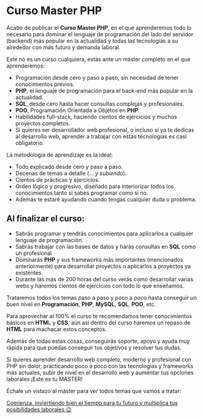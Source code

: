 # Curso Master PHP

Acabo de publicar el **Curso Master PHP**, en el que aprenderemos todo lo necesario para dominar el lenguaje de programación del lado del servidor (backend) más popular en la actualidad y todas las tecnologías a su alrededor con más futuro y demanda laboral.

Este no es un curso cualquiera, estás ante un máster completo en el que aprenderemos:

- Programación desde cero y paso a paso, sin necesidad de tener conocimientos previos.
- **PHP**, el lenguaje de programación para el back-end más popular en la actualidad.
- **SQL**, desde cero hasta hacer consultas complejas y profesionales.
- **POO**, Programación Orientada a Objetos en **PHP**.
- Habilidades full-stack, haciendo cientos de ejercicios y muchos proyectos completos.
- Si quieres ser desarrollador web profesional, o incluso si ya te dedicas al desarrollo web, aprender a trabajar con estas tecnologías es casi obligatorio.

La metodología de aprendizaje es la ideal:

- Todo explicado desde cero y paso a paso.
- Decenas de temas a detalle (_... y subiendo_).
- Cientos de prácticas y ejercicios.
- Orden lógico y progresivo, diseñado para interiorizar todos los conocimientos tanto si sabes programar como si no.
- Además te estaré ayudando cuando tengas cualquier duda o problema.

## Al finalizar el curso:

- Sabrás programar y tendrás conocimientos para aplicarlos a cualquier lenguaje de programación.
- Sabrás trabajar con las bases de datos y harás consultas en **SQL** como un profesional
- Dominarás **PHP** y sus frameworks más importantes (mencionados anteriormente) para desarrollar proyectos o aplicarlos a proyectos ya existentes.
- Durante las más de 200 horas del curso verás como desarrollar varias webs y haremos cientos de ejercicios con todo lo que enseñamos.

Trataremos todos los temas paso a paso y poco a poco hasta conseguir un buen nivel en **Programación**, **PHP**, **MySQL**, **SQL**, **POO**, etc.

Para aprovechar al 100% el curso te recomendamos tener conocimientos básicos en **HTM**L y **CSS**, aún así dentro del curso haremos un repaso de **HTML** para machacar estos conceptos.

Además de todas estas cosas, conseguirás soporte, apoyo y ayuda muy rápida para que puedas conseguir tus objetivos y resolver tus dudas.

Si quieres aprender desarrollo web completo, moderno y profesional con PHP sin dolor, practicando poco a poco con las tecnologías y frameworks más actuales, subir de nivel en el desarrollo web y aumentar tus opciones laborales ¡Este es tu MASTER!

Échale un vistazo al máster para ver todos temas que vamos a tratar:

[Comienza, inviertiendo bien el tiempo para tu futuro y multiplica tus posibilidades laborales 😉](https://github.com/real-soft/master-php/wiki)
